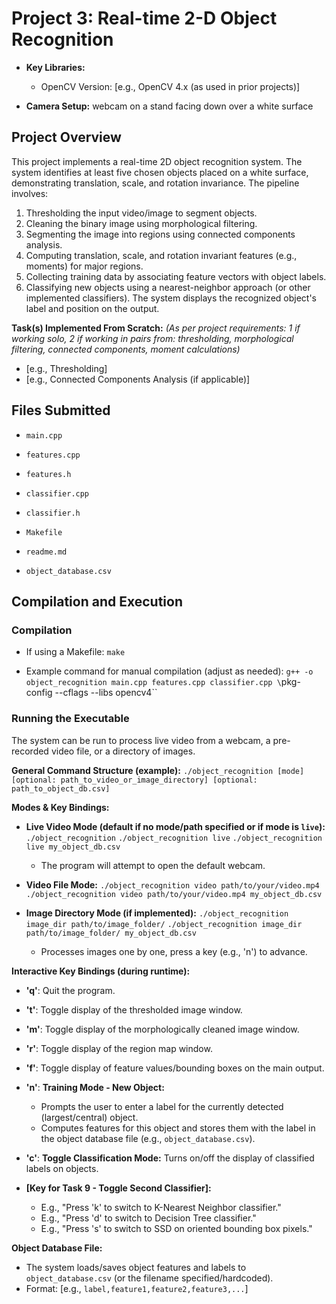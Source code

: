 # Project 3: Real-time 2-D Object Recognition

- **Key Libraries:**
    - OpenCV Version: [e.g., OpenCV 4.x (as used in prior projects)]
   
- **Camera Setup:** webcam on a stand facing down over a white surface



## Project Overview
This project implements a real-time 2D object recognition system. The system identifies at least five chosen objects placed on a white surface, demonstrating translation, scale, and rotation invariance. The pipeline involves:
1.  Thresholding the input video/image to segment objects.
2.  Cleaning the binary image using morphological filtering.
3.  Segmenting the image into regions using connected components analysis.
4.  Computing translation, scale, and rotation invariant features (e.g., moments) for major regions.
5.  Collecting training data by associating feature vectors with object labels.
6.  Classifying new objects using a nearest-neighbor approach (or other implemented classifiers).
The system displays the recognized object's label and position on the output.

**Task(s) Implemented From Scratch:**
*(As per project requirements: 1 if working solo, 2 if working in pairs from: thresholding, morphological filtering, connected components, moment calculations)*
- [e.g., Thresholding]
- [e.g., Connected Components Analysis (if applicable)]

## Files Submitted
- `main.cpp` 
- `features.cpp`
- `features.h`
- `classifier.cpp` 
- `classifier.h` 
- `Makefile` 

- `readme.md`
- `object_database.csv` 


## Compilation and Execution

### Compilation
- If using a Makefile: `make`

- Example command for manual compilation (adjust as needed):
  `g++ -o object_recognition main.cpp features.cpp classifier.cpp \`pkg-config --cflags --libs opencv4\``

### Running the Executable
The system can be run to process live video from a webcam, a pre-recorded video file, or a directory of images.

**General Command Structure (example):**
`./object_recognition [mode] [optional: path_to_video_or_image_directory] [optional: path_to_object_db.csv]`

**Modes & Key Bindings:**


*   **Live Video Mode (default if no mode/path specified or if mode is `live`):**
    `./object_recognition`
    `./object_recognition live`
    `./object_recognition live my_object_db.csv`
    - The program will attempt to open the default webcam.

*   **Video File Mode:**
    `./object_recognition video path/to/your/video.mp4`
    `./object_recognition video path/to/your/video.mp4 my_object_db.csv`

*   **Image Directory Mode (if implemented):**
    `./object_recognition image_dir path/to/image_folder/`
    `./object_recognition image_dir path/to/image_folder/ my_object_db.csv`
    - Processes images one by one, press a key (e.g., 'n') to advance.

**Interactive Key Bindings (during runtime):**
- **'q'**: Quit the program.
- **'t'**: Toggle display of the thresholded image window.
- **'m'**: Toggle display of the morphologically cleaned image window.
- **'r'**: Toggle display of the region map window.
- **'f'**: Toggle display of feature values/bounding boxes on the main output.
- **'n'**: **Training Mode - New Object:**
    - Prompts the user to enter a label for the currently detected (largest/central) object.
    - Computes features for this object and stores them with the label in the object database file (e.g., `object_database.csv`).
- **'c'**: **Toggle Classification Mode:** Turns on/off the display of classified labels on objects.

- **[Key for Task 9 - Toggle Second Classifier]:**
    - E.g., "Press 'k' to switch to K-Nearest Neighbor classifier."
    - E.g., "Press 'd' to switch to Decision Tree classifier."
    - E.g., "Press 's' to switch to SSD on oriented bounding box pixels."


**Object Database File:**
- The system loads/saves object features and labels to `object_database.csv` (or the filename specified/hardcoded).
- Format: [e.g., `label,feature1,feature2,feature3,...`]
